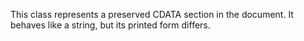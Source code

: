 This class represents a preserved CDATA section in the document. It behaves like a string, but its printed form differs.